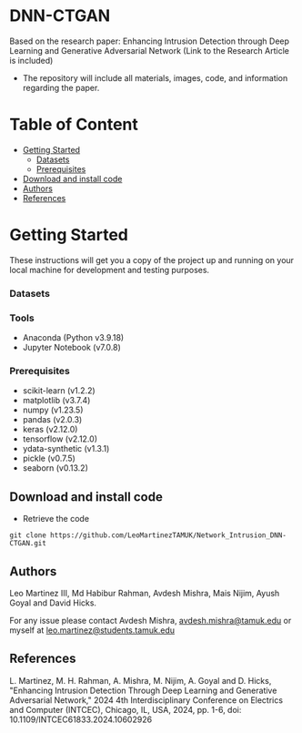 # DNN-CTGAN

Based on the research paper: Enhancing Intrusion Detection through Deep Learning and Generative Adversarial Network (Link to the Research Article is included)
- The repository will include all materials, images, code, and information regarding the paper.

# Table of Content
*	[Getting Started](#getting-started)
    *	[Datasets](#datasets)
    *	[Prerequisites](#prerequisites)
*	[Download and install code](#download-and-install-code)
*	[Authors](#authors)
*	[References](#references)

# Getting Started

These instructions will get you a copy of the project up and running on your local machine for development and testing purposes. 

### Datasets


### Tools
- Anaconda (Python v3.9.18)
- Jupyter Notebook (v7.0.8)

### Prerequisites
+ scikit-learn (v1.2.2)
+ matplotlib (v3.7.4)
+ numpy (v1.23.5)
+ pandas (v2.0.3)
+ keras (v2.12.0)
+ tensorflow (v2.12.0)
+ ydata-synthetic (v1.3.1)
+ pickle (v0.7.5)
+ seaborn (v0.13.2)
    
## Download and install code

- Retrieve the code

```
git clone https://github.com/LeoMartinezTAMUK/Network_Intrusion_DNN-CTGAN.git
```

## Authors

Leo Martinez III, Md Habibur Rahman, Avdesh Mishra, Mais Nijim, Ayush Goyal and David Hicks. 

For any issue please contact Avdesh Mishra, avdesh.mishra@tamuk.edu or myself at leo.martinez@students.tamuk.edu 

## References

L. Martinez, M. H. Rahman, A. Mishra, M. Nijim, A. Goyal and D. Hicks, "Enhancing Intrusion Detection Through Deep Learning and Generative Adversarial Network," 2024 4th Interdisciplinary Conference on Electrics and Computer (INTCEC), Chicago, IL, USA, 2024, pp. 1-6, doi: 10.1109/INTCEC61833.2024.10602926
